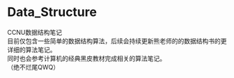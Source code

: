 # Data_Structure
CCNU数据结构笔记  
目前仅包含一些简单的数据结构算法，后续会持续更新熊老师的的数据结构书的更详细的算法笔记。  
同时也会参考计算机的经典黑皮教材完成相关的算法笔记。  
（绝不烂尾QWQ）
